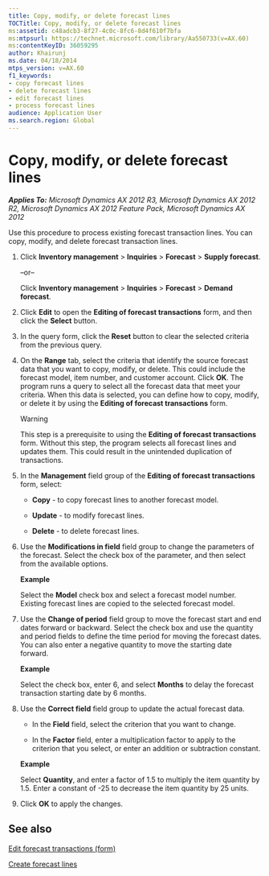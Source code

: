 ```yaml
---
title: Copy, modify, or delete forecast lines
TOCTitle: Copy, modify, or delete forecast lines
ms:assetid: c48adcb3-8f27-4c0c-8fc6-8d4f610f7bfa
ms:mtpsurl: https://technet.microsoft.com/library/Aa550733(v=AX.60)
ms:contentKeyID: 36059295
author: Khairunj
ms.date: 04/18/2014
mtps_version: v=AX.60
f1_keywords:
- copy forecast lines
- delete forecast lines
- edit forecast lines
- process forecast lines
audience: Application User
ms.search.region: Global
---
```


# Copy, modify, or delete forecast lines 


_**Applies To:** Microsoft Dynamics AX 2012 R3, Microsoft Dynamics AX 2012 R2, Microsoft Dynamics AX 2012 Feature Pack, Microsoft Dynamics AX 2012_

Use this procedure to process existing forecast transaction lines. You can copy, modify, and delete forecast transaction lines.

1.  Click **Inventory management** \> **Inquiries** \> **Forecast** \> **Supply forecast**.
    
    –or–
    
    Click **Inventory management** \> **Inquiries** \> **Forecast** \> **Demand forecast**.

2.  Click **Edit** to open the **Editing of forecast transactions** form, and then click the **Select** button.

3.  In the query form, click the **Reset** button to clear the selected criteria from the previous query.

4.  On the **Range** tab, select the criteria that identify the source forecast data that you want to copy, modify, or delete. This could include the forecast model, item number, and customer account. Click **OK**. The program runs a query to select all the forecast data that meet your criteria. When this data is selected, you can define how to copy, modify, or delete it by using the **Editing of forecast transactions** form.
    

    > [!WARNING]
    > <P>This step is a prerequisite to using the <STRONG>Editing of forecast transactions</STRONG> form. Without this step, the program selects all forecast lines and updates them. This could result in the unintended duplication of transactions.</P>



5.  In the **Management** field group of the **Editing of forecast transactions** form, select:
    
      - **Copy** - to copy forecast lines to another forecast model.
    
      - **Update** - to modify forecast lines.
    
      - **Delete** - to delete forecast lines.

6.  Use the **Modifications in field** field group to change the parameters of the forecast. Select the check box of the parameter, and then select from the available options.
    
    **Example**
    
    Select the **Model** check box and select a forecast model number. Existing forecast lines are copied to the selected forecast model.

7.  Use the **Change of period** field group to move the forecast start and end dates forward or backward. Select the check box and use the quantity and period fields to define the time period for moving the forecast dates. You can also enter a negative quantity to move the starting date forward.
    
    **Example**
    
    Select the check box, enter 6, and select **Months** to delay the forecast transaction starting date by 6 months.

8.  Use the **Correct field** field group to update the actual forecast data.
    
      - In the **Field** field, select the criterion that you want to change.
    
      - In the **Factor** field, enter a multiplication factor to apply to the criterion that you select, or enter an addition or subtraction constant.
    
    **Example**
    
    Select **Quantity**, and enter a factor of 1.5 to multiply the item quantity by 1.5. Enter a constant of -25 to decrease the item quantity by 25 units.

9.  Click **OK** to apply the changes.

## See also

[Edit forecast transactions (form)](https://technet.microsoft.com/library/aa590281\(v=ax.60\))

[Create forecast lines](create-forecast-lines.md)

  


